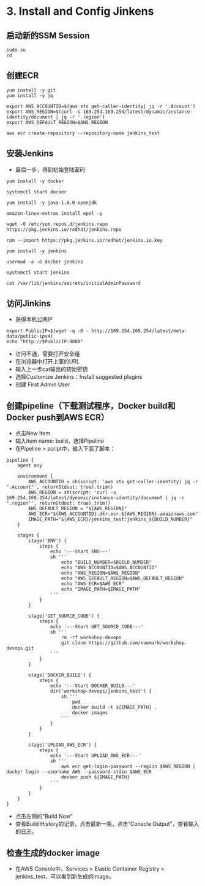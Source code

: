
# 3. Install and Config Jinkens

## 启动新的SSM Session
```
sudo su
cd
```

## 创建ECR
```
yum install -y git
yum install -y jq

export AWS_ACCOUNTID=$(aws sts get-caller-identity| jq -r '.Account')
export AWS_REGION=$(curl -s 169.254.169.254/latest/dynamic/instance-identity/document | jq -r '.region')
export AWS_DEFAULT_REGION=$AWS_REGION

aws ecr create-repository --repository-name jenkins_test
```

## 安装Jenkins
- 最后一步，得到初始登陆密码
```
yum install -y docker

systemctl start docker

yum install -y java-1.8.0-openjdk

amazon-linux-extras install epel -y

wget -O /etc/yum.repos.d/jenkins.repo https://pkg.jenkins.io/redhat/jenkins.repo

rpm --import https://pkg.jenkins.io/redhat/jenkins.io.key

yum install -y jenkins

usermod -a -G docker jenkins

systemctl start jenkins

cat /var/lib/jenkins/secrets/initialAdminPassword
```

## 访问Jinkins
- 获得本机公网IP
```
export PublicIP=$(wget -q -O - http://169.254.169.254/latest/meta-data/public-ipv4)
echo "http://$PublicIP:8080"
```
- 访问不通，需要打开安全组
- 在浏览器中打开上面的URL
- 输入上一步cat输出的初始密钥
- 选择Customize Jenkins：Install suggested plugins
- 创建 First Admin User

## 创建pipeline（下载测试程序，Docker build和Docker push到AWS ECR）
- 点击New Item
- 输入item name: build，选择Pipeline
- 在Pipeline > script中，输入下面了脚本：
```
pipeline {
    agent any

    environment {
        AWS_ACCOUNTID = sh(script: 'aws sts get-caller-identity| jq -r ".Account"', returnStdout: true).trim()
        AWS_REGION = sh(script: 'curl -s 169.254.169.254/latest/dynamic/instance-identity/document | jq -r ".region"', returnStdout: true).trim()
        AWS_DEFAULT_REGION = "${AWS_REGION}"
        AWS_ECR="${AWS_ACCOUNTID}.dkr.ecr.${AWS_REGION}.amazonaws.com"
        IMAGE_PATH="${AWS_ECR}/jenkins_test:jenkins_${BUILD_NUMBER}"
    }

    stages {
        stage('ENV') {
            steps {
                echo '---Start ENV---'
                sh '''
                    echo "BUILD_NUMBER=$BUILD_NUMBER"
                    echo "AWS_ACCOUNTID=$AWS_ACCOUNTID"
                    echo "AWS_REGION=$AWS_REGION"
                    echo "AWS_DEFAULT_REGION=$AWS_DEFAULT_REGION"
                    echo "AWS_ECR=$AWS_ECR"
                    echo "IMAGE_PATH=$IMAGE_PATH"
                '''
            }
        }

        stage('GET_SOURCE_CODE') {
            steps {
                echo '---Start GET_SOURCE_CODE---'
                sh '''
                    rm -rf workshop-devops
                    git clone https://github.com/xuemark/workshop-devops.git
                '''
            }
        }
        
        stage('DOCKER_BUILD') {
            steps {
                echo '---Start DOCKER_BUILD---'
                dir('workshop-devops/jenkins_test') {
                    sh '''
                        pwd
                        docker build -t ${IMAGE_PATH} .
                        docker images
                    '''
                }
            }
        }        
        
        stage('UPLOAD_AWS_ECR') {
            steps {
                echo '---Start UPLOAD_AWS_ECR---'
                sh '''
                    aws ecr get-login-password --region $AWS_REGION | docker login --username AWS --password-stdin $AWS_ECR
                    docker push ${IMAGE_PATH}
                '''
            }
        }         
    }
}

```
- 点击左侧的“Build Now”
- 查看Build History的记录，点击最新一条，点击“Console Output”，查看输入的日志。

## 检查生成的docker image
- 在AWS Console中，Services > Elastic Container Registry > jenkins_test，可以看到新生成的image。
